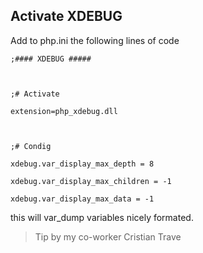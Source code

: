 ## Activate XDEBUG

Add to php.ini the following lines of code

```
;#### XDEBUG #####



;# Activate

extension=php_xdebug.dll



;# Condig

xdebug.var_display_max_depth = 8

xdebug.var_display_max_children = -1

xdebug.var_display_max_data = -1
```

this will var_dump variables nicely formated.

> Tip by my co-worker Cristian Trave